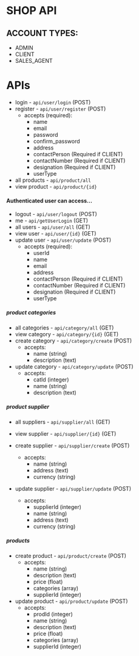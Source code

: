 # SHOP API

## ACCOUNT TYPES:
- ADMIN
- CLIENT
- SALES_AGENT

# APIs

* login - `api/user/login` (POST)
* register - `api/user/register` (POST)
  - accepts (required):
    - name
    - email
    - password
    - confirm_password
    - address
    - contactPerson (Required if CLIENT)
    - contactNumber (Required if CLIENT)
    - designation (Required if CLIENT)
    - userType
* all products - `api/product/all`
* view product - `api/product/{id}`

#### Authenticated user can access...

* logout - `api/user/logout` (POST)
* me - `api/getUserLogin` (GET)
* all users - `api/user/all` (GET)
* view user - `api/user/{id}` (GET)
* update user - `api/user/update` (POST)
  - accepts (required):
    - userId
    - name
    - email
    - address
    - contactPerson (Required if CLIENT)
    - contactNumber (Required if CLIENT)
    - designation (Required if CLIENT)
    - userType

##### product categories
* all categories - `api/category/all` (GET)
* view category - `api/category/{id}` (GET)
* create category - `api/category/create` (POST)
  - accepts:
    - name (string)
    - description (text)
* update category - `api/category/update` (POST)
  - accepts:
    - catId (integer)
    - name (string)
    - description (text)

##### product supplier
* all suppliers - `api/supplier/all` (GET)
* view supplier - `api/supplier/{id}` (GET)
* create supplier - `api/supplier/create` (POST)
  - accepts:
    - name (string)
    - address (text)
    - currency (string)

* update supplier - `api/supplier/update` (POST)
  - accepts:
    - supplierId (integer)
    - name (string)
    - address (text)
    - currency (string)

##### products
* create product - `api/product/create` (POST)
  - accepts:
    - name (string)
    - description (text)
    - price (float)
    - categories (array)
    - supplierId (integer)
* update product - `api/product/update` (POST)
  - accepts:
    - prodId (integer)
    - name (string)
    - description (text)
    - price (float)
    - categories (array)
    - supplierId (integer)
